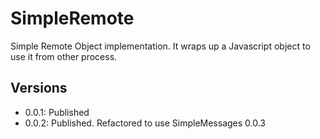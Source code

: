 # SimpleRemote

Simple Remote Object implementation. It wraps up a Javascript object to use it from other process.

## Versions

- 0.0.1: Published
- 0.0.2: Published. Refactored to use SimpleMessages 0.0.3
